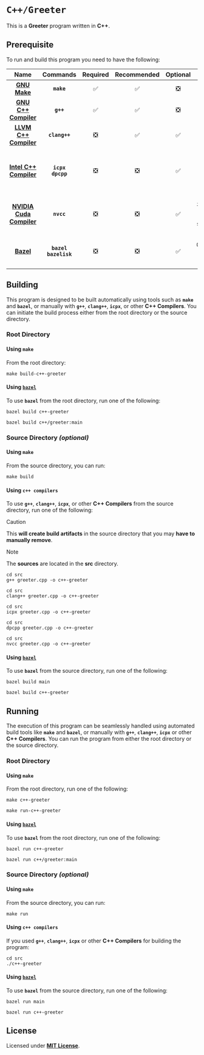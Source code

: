 # `C++/Greeter`

This is a **Greeter** program written in **C++**.

## Prerequisite

To run and build this program you need to have the following:

<div align="center">

| Name | Commands | Required | Recommended | Optional | Notes |
|:----:|:--------:|:--------:|:-----------:|:--------:|:-----:|
| [**GNU Make**](https://www.gnu.org/software/make/) | **`make`** | &#9989; | &#9989; | &#10062; | **`sudo apt install make`** |
| [**GNU C++ Compiler**](https://gcc.gnu.org) | **`g++`** | &#9989; | &#9989; | &#10062; | **`sudo apt install g++`** |
| [**LLVM C++ Compiler**](https://releases.llvm.org/download.html) | **`clang++`** | &#10062; | &#9989; | &#9989; | **`sudo apt install clang`** |
| [**Intel C++ Compiler**](https://www.intel.com/content/www/us/en/developer/tools/oneapi/dpc-compiler.html) | **`icpx`**<br>**`dpcpp`** | &#10062; | &#10062; | &#9989; | **`sudo apt install intel-basekit`**<br>or<br>**`sudo apt install intel-hpckit`** |
| [**NVIDIA Cuda Compiler**](https://developer.nvidia.com/cuda-downloads) | **`nvcc`** | &#10062; | &#10062; | &#9989; | **`sudo apt install nvidia-cuda-toolkit`**<br>or<br>**`sudo apt instal cuda`** |
| [**Bazel**](https://bazel.build/) | **`bazel`**<br>**`bazelisk`** | &#10062; | &#10062; | &#9989; | **`npm install -g @bazel/bazelisk`**<br>or<br>**`sudo apt install bazel`** |

</div>

## Building

This program is designed to be built automatically using tools such as **`make`** and **`bazel`**, or manually with **`g++`**, **`clang++`**, **`icpx`**, or other **C++ Compilers**. You can initiate the build process either from the root directory or the source directory.

### Root Directory

#### Using `make`

From the root directory:

```
make build-c++-greeter
```

#### Using [`bazel`](https://bazel.build/install)

To use **`bazel`** from the root directory, run one of the following:

```
bazel build c++-greeter
```
```
bazel build c++/greeter:main
```

### Source Directory _(optional)_

#### Using `make`

From the source directory, you can run:

```
make build
```

#### Using `c++ compilers`

To use **`g++`**, **`clang++`**, **`icpx`**, or other **C++ Compilers** from the source directory, run one of the following:

> [!CAUTION]
> This **will create build artifacts** in the source directory that you may **have to manually remove**.

> [!NOTE]
> The **sources** are located in the **src** directory.

```
cd src
g++ greeter.cpp -o c++-greeter
```
```
cd src
clang++ greeter.cpp -o c++-greeter
```
```
cd src
icpx greeter.cpp -o c++-greeter
```
```
cd src
dpcpp greeter.cpp -o c++-greeter
```
```
cd src
nvcc greeter.cpp -o c++-greeter
```


#### Using [`bazel`](https://bazel.build/install)

To use **`bazel`** from the source directory, run one of the following:

```
bazel build main
```
```
bazel build c++-greeter
```

## Running

The execution of this program can be seamlessly handled using automated build tools like **`make`** and **`bazel`**, or manually with **`g++`**, **`clang++`**, **`icpx`** or other **C++ Compilers**. You can run the program from either the root directory or the source directory.

### Root Directory

#### Using `make`

From the root directory, run one of the following:

```
make c++-greeter
```
```
make run-c++-greeter
```

#### Using [`bazel`](https://bazel.build/install)

To use **`bazel`** from the root directory, run one of the following:

```
bazel run c++-greeter
```
```
bazel run c++/greeter:main
```

### Source Directory _(optional)_

#### Using `make`

From the source directory, you can run:

```
make run
```

#### Using `c++ compilers`

If you used **`g++`**, **`clang++`**, **`icpx`** or other **C++ Compilers** for building the program:

```
cd src
./c++-greeter
```

#### Using [`bazel`](https://bazel.build/install)

To use **`bazel`** from the source directory, run one of the following:

```
bazel run main
```
```
bazel run c++-greeter
```

## License

Licensed under [**MIT License**](LICENSE).
